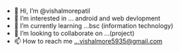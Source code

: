 - 👋 Hi, I’m @vishalmorepatil
- 👀 I’m interested in ... android and web devlopment
- 🌱 I’m currently learning ...bsc (information technology)
- 💞️ I’m looking to collaborate on ...(project)
- 📫 How to reach me ...vishalmore5935@gmail.com

<!---
vishalmorepatil/vishalmorepatil is a ✨ special ✨ repository because its `README.md` (this file) appears on your GitHub profile.
You can click the Preview link to take a look at your changes.
--->

